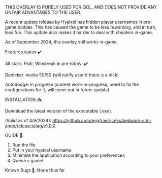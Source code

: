 THIS OVERLAY IS PURELY USED FOR QOL, AND DOES NOT PROVIDE ANY UNFAIR ADVANTAGES TO THE USER.

A recent update release by Hypixel has hidden player usernames in pre-game lobbies. This has caused the game to be less rewarding, and in turn, less fun.
This update also makes it harder to deal with cheaters in-game.

As of September 2024, this overlay still works in-game. 


Features status ✔️

All stars, Fkdr, Winstreak in pre-lobby: ✔️

Denicker: works 50/50 (will notify user if there is a nick)

Autododge: In progress (current work-in-progress, need to fix the configurations for it, will come out in future update)


INSTALLATION 📥:

Download the latest version of the executable (.exe).

(Valid as of 4/9/2024): 
https://github.com/eggfriedricess/bedwars-anti-anon/releases/tag/v1.0.0

GUIDE 📄:
1. Run the file
2. Put in your hypixel username
3. Minimize the application according to your preferences
4. Queue a game! 


Known Bugs 🐞:
None thus far



